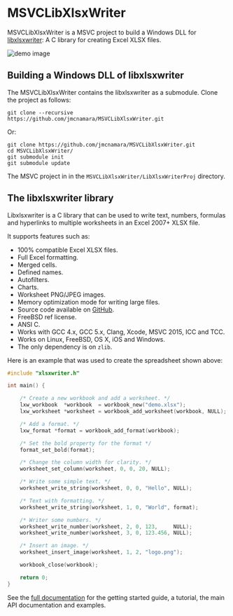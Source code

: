 # MSVCLibXlsxWriter


MSVCLibXlsxWriter is a MSVC project to build a Windows DLL for [libxlsxwriter][libxlsxwriter]: A C library for creating Excel XLSX files.

[libxlsxwriter]: https://github.com/jmcnamara/libxlsxwriter

![demo image](http://libxlsxwriter.github.io/demo.png)


## Building a Windows DLL of libxlsxwriter

The MSVCLibXlsxWriter contains the libxlsxwriter as a submodule. Clone the project as follows:

    git clone --recursive https://github.com/jmcnamara/MSVCLibXlsxWriter.git

Or:

    git clone https://github.com/jmcnamara/MSVCLibXlsxWriter.git
    cd MSVCLibXlsxWriter/
    git submodule init
    git submodule update

The MSVC project in in the `MSVCLibXlsxWriter/LibXlsxWriterProj` directory.


## The libxlsxwriter library

Libxlsxwriter is a C library that can be used to write text, numbers, formulas and hyperlinks to multiple worksheets in an Excel 2007+ XLSX file.

It supports features such as:

- 100% compatible Excel XLSX files.
- Full Excel formatting.
- Merged cells.
- Defined names.
- Autofilters.
- Charts.
- Worksheet PNG/JPEG images.
- Memory optimization mode for writing large files.
- Source code available on [GitHub](https://github.com/jmcnamara/libxlsxwriter).
- FreeBSD ref license.
- ANSI C.
- Works with GCC 4.x, GCC 5.x, Clang, Xcode, MSVC 2015, ICC and TCC.
- Works on Linux, FreeBSD, OS X, iOS and Windows.
- The only dependency is on `zlib`.

Here is an example that was used to create the spreadsheet shown above:


```C
#include "xlsxwriter.h"

int main() {

    /* Create a new workbook and add a worksheet. */
    lxw_workbook  *workbook  = workbook_new("demo.xlsx");
    lxw_worksheet *worksheet = workbook_add_worksheet(workbook, NULL);

    /* Add a format. */
    lxw_format *format = workbook_add_format(workbook);

    /* Set the bold property for the format */
    format_set_bold(format);

    /* Change the column width for clarity. */
    worksheet_set_column(worksheet, 0, 0, 20, NULL);

    /* Write some simple text. */
    worksheet_write_string(worksheet, 0, 0, "Hello", NULL);

    /* Text with formatting. */
    worksheet_write_string(worksheet, 1, 0, "World", format);

    /* Writer some numbers. */
    worksheet_write_number(worksheet, 2, 0, 123,     NULL);
    worksheet_write_number(worksheet, 3, 0, 123.456, NULL);

    /* Insert an image. */
    worksheet_insert_image(worksheet, 1, 2, "logo.png");

    workbook_close(workbook);

    return 0;
}

```



See the [full documentation](http://libxlsxwriter.github.io) for the getting started guide, a tutorial, the main API documentation and examples.
